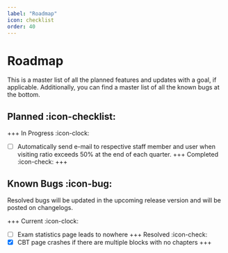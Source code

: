 ```yaml
---
label: "Roadmap"
icon: checklist
order: 40
---
```


# Roadmap

This is a master list of all the planned features and updates with a goal, if applicable. Additionally, you can find a master list of all the known bugs at the bottom.

## Planned :icon-checklist:

+++ In Progress :icon-clock:
- [ ] Automatically send e-mail to respective staff member and user when visiting ratio exceeds 50% at the end of each quarter.
+++ Completed :icon-check:
+++

## Known Bugs :icon-bug:

Resolved bugs will be updated in the upcoming release version and will be posted on changelogs.

+++ Current :icon-clock:
- [ ] Exam statistics page leads to nowhere
+++ Resolved :icon-check:
- [x] CBT page crashes if there are multiple blocks with no chapters
+++